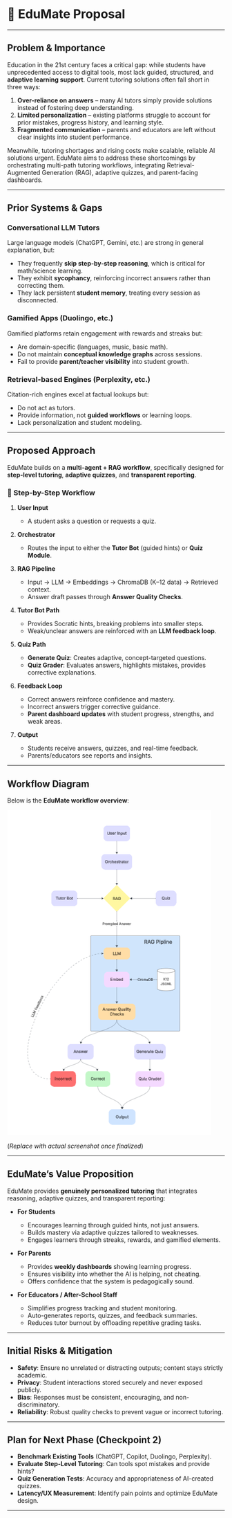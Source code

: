 # 📘 EduMate Proposal

---

## Problem & Importance

Education in the 21st century faces a critical gap: while students have unprecedented access to digital tools, most lack guided, structured, and **adaptive learning support**. Current tutoring solutions often fall short in three ways:  

1. **Over-reliance on answers** – many AI tutors simply provide solutions instead of fostering deep understanding.  
2. **Limited personalization** – existing platforms struggle to account for prior mistakes, progress history, and learning style.  
3. **Fragmented communication** – parents and educators are left without clear insights into student performance.  

Meanwhile, tutoring shortages and rising costs make scalable, reliable AI solutions urgent. EduMate aims to address these shortcomings by orchestrating multi-path tutoring workflows, integrating Retrieval-Augmented Generation (RAG), adaptive quizzes, and parent-facing dashboards.

---

## Prior Systems & Gaps

### Conversational LLM Tutors  
Large language models (ChatGPT, Gemini, etc.) are strong in general explanation, but:  
- They frequently **skip step-by-step reasoning**, which is critical for math/science learning.  
- They exhibit **sycophancy**, reinforcing incorrect answers rather than correcting them.  
- They lack persistent **student memory**, treating every session as disconnected.  

### Gamified Apps (Duolingo, etc.)  
Gamified platforms retain engagement with rewards and streaks but:  
- Are domain-specific (languages, music, basic math).  
- Do not maintain **conceptual knowledge graphs** across sessions.  
- Fail to provide **parent/teacher visibility** into student growth.  

### Retrieval-based Engines (Perplexity, etc.)  
Citation-rich engines excel at factual lookups but:  
- Do not act as tutors.  
- Provide information, not **guided workflows** or learning loops.  
- Lack personalization and student modeling.  

---

## Proposed Approach

EduMate builds on a **multi-agent + RAG workflow**, specifically designed for **step-level tutoring**, **adaptive quizzes**, and **transparent reporting**.  

### 🔄 Step-by-Step Workflow

1. **User Input**  
   - A student asks a question or requests a quiz.  

2. **Orchestrator**  
   - Routes the input to either the **Tutor Bot** (guided hints) or **Quiz Module**.  

3. **RAG Pipeline**  
   - Input → LLM → Embeddings → ChromaDB (K–12 data) → Retrieved context.  
   - Answer draft passes through **Answer Quality Checks**.  

4. **Tutor Bot Path**  
   - Provides Socratic hints, breaking problems into smaller steps.  
   - Weak/unclear answers are reinforced with an **LLM feedback loop**.  

5. **Quiz Path**  
   - **Generate Quiz**: Creates adaptive, concept-targeted questions.  
   - **Quiz Grader**: Evaluates answers, highlights mistakes, provides corrective explanations.  

6. **Feedback Loop**  
   - Correct answers reinforce confidence and mastery.  
   - Incorrect answers trigger corrective guidance.  
   - **Parent dashboard updates** with student progress, strengths, and weak areas.  

7. **Output**  
   - Students receive answers, quizzes, and real-time feedback.  
   - Parents/educators see reports and insights.  

---

## Workflow Diagram

Below is the **EduMate workflow overview**:

![EduMate Workflow](flowchart.png)

(*Replace with actual screenshot once finalized*)  

---

## EduMate’s Value Proposition

EduMate provides **genuinely personalized tutoring** that integrates reasoning, adaptive quizzes, and transparent reporting:  

- **For Students**  
  - Encourages learning through guided hints, not just answers.  
  - Builds mastery via adaptive quizzes tailored to weaknesses.  
  - Engages learners through streaks, rewards, and gamified elements.  

- **For Parents**  
  - Provides **weekly dashboards** showing learning progress.  
  - Ensures visibility into whether the AI is helping, not cheating.  
  - Offers confidence that the system is pedagogically sound.  

- **For Educators / After-School Staff**  
  - Simplifies progress tracking and student monitoring.  
  - Auto-generates reports, quizzes, and feedback summaries.  
  - Reduces tutor burnout by offloading repetitive grading tasks.  

---

## Initial Risks & Mitigation

- **Safety**: Ensure no unrelated or distracting outputs; content stays strictly academic.  
- **Privacy**: Student interactions stored securely and never exposed publicly.  
- **Bias**: Responses must be consistent, encouraging, and non-discriminatory.  
- **Reliability**: Robust quality checks to prevent vague or incorrect tutoring.  

---

## Plan for Next Phase (Checkpoint 2)

- **Benchmark Existing Tools** (ChatGPT, Copilot, Duolingo, Perplexity).  
- **Evaluate Step-Level Tutoring**: Can tools spot mistakes and provide hints?  
- **Quiz Generation Tests**: Accuracy and appropriateness of AI-created quizzes.  
- **Latency/UX Measurement**: Identify pain points and optimize EduMate design.  

---

